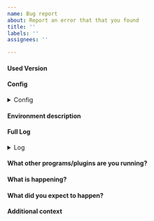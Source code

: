 ```yaml
---
name: Bug report
about: Report an error that that you found
title: ''
labels: ''
assignees: ''

---
```


#### Used Version
<!-- The full program version like it is printed in the log. Please check if there are any newer development builds! Can usually be found at https://ci.minebench.de -->
 
 
#### Config
<details>
          <summary>Config</summary>
<!-- The full config file -->

 ```yaml
 [Put the config here]
 ```
 
</details>
 
#### Environment description
<!-- Information like the operating system and language as well as full server version if you are using a plugin-->
 
 
#### Full Log
<details>
          <summary>Log</summary>
<!-- The full log file, especially important if you have a stack trace -->

```
[Your log here]
```

</details>

#### What other programs/plugins are you running?
<!-- List of your plugins, ideally with the version or other programs that might be related -->


#### What is happening?
<!-- Explain what happens and what steps should be done to reproduce the issue. Ideally with pictures and the full error log! -->


#### What did you expect to happen?
<!-- Explain what you expected to happen after performing the previously described steps -->


#### Additional context
<!-- Add any other context or screenshots about the bug report here. -->

